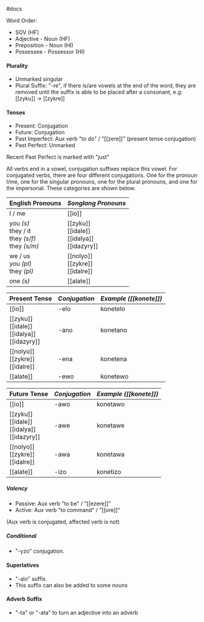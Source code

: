 #docs 

Word Order:
- SOV (HF)
- Adjective - Noun (HF)
- Preposition - Noun (HI)
- Possessee - Possessor (HI)

#### Plurality
- Unmarked singular
- Plural Suffix: "-re", if there is/are vowels at the end of the word, they are removed until the suffix is able to be placed after a consonant, e.g: [[zyku]] -> [[zykre]]

#### Tenses
- Present: Conjugation
- Future: Conjugation
- Past Imperfect: Aux verb "to do"  /  "[[zere]]" (present tense conjugation)
- Past Perfect: Unmarked

Recent Past Perfect is marked with "just"

All verbs end in a vowel, conjugation suffixes replace this vowel. For conjugated verbs, there are four different conjugations. One for the pronoun I/me, one for the singular pronouns, one for the plural pronouns, and one for the impersonal. These categories are shown below.

**English Pronouns**|*Songlang Pronouns*|
--|--
I / me|[[io]]
you *(s)*<br>they / it<br>they *(s/f)*<br>they *(s/m)*|[[zyku]]<br>[[idale]]<br>[[idalya]]<br>[[idazyry]]
we / us<br>you *(pl)*<br>they *(pl)*|[[nolyo]]<br>[[zykre]]<br>[[idalre]]
one *(s)*|[[alate]]

**Present Tense**|*Conjugation*|*Example ([[konete]])*
--|--|--
[[io]]|-elo|konetelo
[[zyku]]<br>[[idale]]<br>[[idalya]]<br>[[idazyry]]|-ano|konetano
[[nolyo]]<br>[[zykre]]<br>[[idalre]]|-ena|konetena
[[alate]]|-ewo|konetewo

**Future Tense**|*Conjugation*|*Example ([[konete]])*
--|--|--
[[io]]|-awo|konetawo
[[zyku]]<br>[[idale]]<br>[[idalya]]<br>[[idazyry]]|-awe|konetawe
[[nolyo]]<br>[[zykre]]<br>[[idalre]]|-awa|konetawa
[[alate]]|-izo|konetizo

##### Valency
- Passive: Aux verb "to be" / "[[ezere]]"
- Active: Aux verb "to command" / "[[ore]]"

(Aux verb is conjugated, affected verb is not)

##### Conditional
- "-yzo" conjugation.

#### Superlatives
- "-alo" suffix.
- This suffix can also be added to some nouns

#### Adverb Suffix
- "-ta" or "-ata" to turn an adjective into an adverb